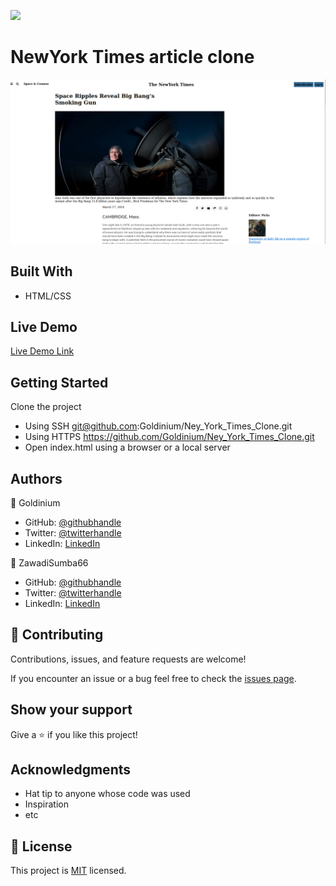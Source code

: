 ![](https://img.shields.io/badge/Microverse-blueviolet)

# NewYork Times article clone

![screenshot](https://raw.githubusercontent.com/Goldinium/Ney_York_Times_Clone/new_york_first_trial/images/screenshot_2020-11-26-09-23-22.png)

## Built With

- HTML/CSS


## Live Demo

[Live Demo Link](https://goldinium.github.io/Ney_York_Times_Clone/)


## Getting Started

  Clone the project
- Using SSH git@github.com:Goldinium/Ney_York_Times_Clone.git
- Using HTTPS https://github.com/Goldinium/Ney_York_Times_Clone.git
- Open index.html using a browser or a local server


## Authors

👤 Goldinium

- GitHub: [@githubhandle](https://github.com/githubhandle)
- Twitter: [@twitterhandle](https://twitter.com/twitterhandle)
- LinkedIn: [LinkedIn](https://linkedin.com/linkedinhandle)

👤 ZawadiSumba66

- GitHub: [@githubhandle](https://github.com/githubhandle)
- Twitter: [@twitterhandle](https://twitter.com/twitterhandle)
- LinkedIn: [LinkedIn](https://linkedin.com/linkedinhandle)

## 🤝 Contributing

Contributions, issues, and feature requests are welcome!

If you encounter an issue or a bug feel free to check the [issues page](https://github.com/Goldinium/Ney_York_Times_Clone/issues).

## Show your support

Give a ⭐️ if you like this project!

## Acknowledgments

- Hat tip to anyone whose code was used
- Inspiration
- etc

## 📝 License

This project is [MIT](https://github.com/Goldinium/Ney_York_Times_Clone/blob/new_york_first_trial/LICENSE) licensed.
